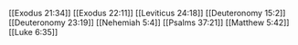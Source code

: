 [[Exodus 21:34]]
[[Exodus 22:11]]
[[Leviticus 24:18]]
[[Deuteronomy 15:2]]
[[Deuteronomy 23:19]]
[[Nehemiah 5:4]]
[[Psalms 37:21]]
[[Matthew 5:42]]
[[Luke 6:35]]
